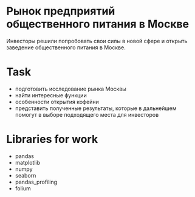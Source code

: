 # Рынок предприятий общественного питания в Москве

Инвесторы решили попробовать свои силы в новой сфере и открыть заведение общественного питания в Москве.

# Task
- подготовить исследование рынка Москвы
- найти интересные функции
- особенности открытия кофейни
- представить полученные результаты, которые в дальнейшем помогут в выборе подходящего места для инвесторов

# Libraries for work
- pandas
- matplotlib
- numpy
- seaborn
- pandas_profiling
- folium
